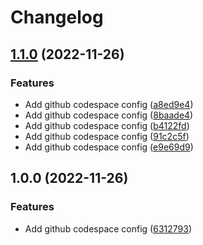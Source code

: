 # Changelog

## [1.1.0](https://github.com/Xarrow/RMT/compare/v1.0.0...v1.1.0) (2022-11-26)


### Features

* Add github codespace config ([a8ed9e4](https://github.com/Xarrow/RMT/commit/a8ed9e41b8ea9d07e177e33f4dc8bcabbd8e388c))
* Add github codespace config ([8baade4](https://github.com/Xarrow/RMT/commit/8baade41b66821538d6dad85b161d549d7cc9010))
* Add github codespace config ([b4122fd](https://github.com/Xarrow/RMT/commit/b4122fd2b8f4ace8706c017a1843a6d91ef2bf46))
* Add github codespace config ([91c2c5f](https://github.com/Xarrow/RMT/commit/91c2c5f30ded83357eacd25bd81a575462ed832a))
* Add github codespace config ([e9e69d9](https://github.com/Xarrow/RMT/commit/e9e69d9065dc4cf1612681ab15ca3069e2a8f17c))

## 1.0.0 (2022-11-26)


### Features

* Add github codespace config ([6312793](https://github.com/Xarrow/RMT/commit/63127939ddeb5fe07832ba663d6a4820569513d2))
